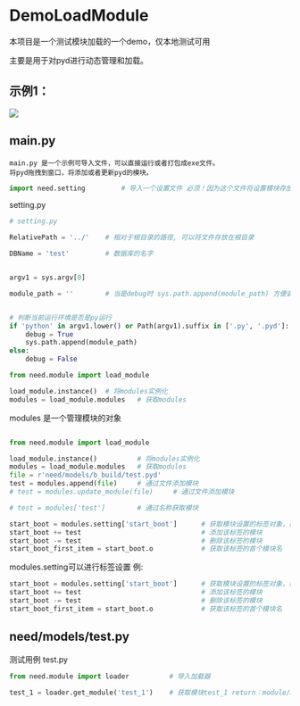 # DemoLoadModule

本项目是一个测试模块加载的一个demo，仅本地测试可用

主要是用于对pyd进行动态管理和加载。
## 示例1：

![](C:/Users/CAMEL-CODE/Pictures/截图/热加载示例.gif)
## main.py

    main.py 是一个示例可导入文件，可以直接运行或者打包成exe文件。
    将pyd拖拽到窗口，将添加或者更新pyd的模块。

```python
import need.setting         # 导入一个设置文件 必须！因为这个文件将设置模块存放位置和sqlite.db存放位置

```
setting.py

```python
# setting.py

RelativePath = '../'    # 相对于根目录的路径, 可以将文件存放在根目录

DBName = 'test'         # 数据库的名字


argv1 = sys.argv[0]

module_path = ''        # 当是debug时 sys.path.append(module_path) 方便调用


# 判断当前运行环境是否是py运行
if 'python' in argv1.lower() or Path(argv1).suffix in ['.py', '.pyd']:
    debug = True
    sys.path.append(module_path)
else:
    debug = False

```

```python
from need.module import load_module

load_module.instance()  # 将modules实例化
modules = load_module.modules   # 获取modules
```

modules 是一个管理模块的对象
```python

from need.module import load_module

load_module.instance()          # 将modules实例化
modules = load_module.modules   # 获取modules
file = r'need/models/b_build/test.pyd'
test = modules.append(file)     # 通过文件添加模块
# test = modules.update_module(file)     # 通过文件添加模块

# test = modules['test']        # 通过名称获取模块

start_boot = modules.setting['start_boot']      # 获取模块设置的标签对象，存放模块名称
start_boot += test                              # 添加该标签的模块
start_boot -= test                              # 删除该标签的模块
start_boot_first_item = start_boot.o            # 获取该标签的首个模块名

```

modules.setting可以进行标签设置
例: 
```python
start_boot = modules.setting['start_boot']      # 获取模块设置的标签对象，存放模块名称
start_boot += test                              # 添加该标签的模块
start_boot -= test                              # 删除该标签的模块
start_boot_first_item = start_boot.o            # 获取该标签的首个模块名
```

## need/models/test.py

测试用例 test.py
```python
from need.module import loader          # 导入加载器

test_1 = loader.get_module('test_1')    # 获取模块test_1 return：module/None

```
    
    
    

